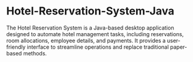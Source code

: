 # Hotel-Reservation-System-Java
The Hotel Reservation System is a Java-based desktop application designed to automate hotel management tasks, including reservations, room allocations, employee details, and payments. It provides a user-friendly interface to streamline operations and replace traditional paper-based methods.
